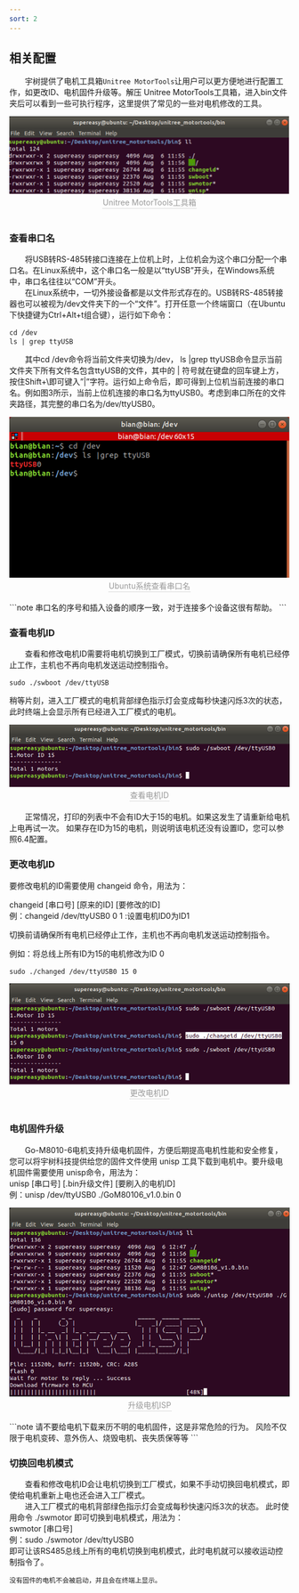 ```yaml
---
sort: 2
---
```


## 相关配置
&emsp;&emsp;宇树提供了电机工具箱`Unitree MotorTools`让用户可以更方便地进行配置工作，如更改ID、电机固件升级等。解压 Unitree MotorTools工具箱，进入bin文件夹后可以看到一些可执行程序，这里提供了常见的一些对电机修改的工具。
<center>
<img src="../img/unitree_motortools.png" style="zoom:100%" alt=" 图片不见了。。。 "/>
<br>
<div style="color:orange; border-bottom: 0.1px solid #d9d9d9;
display: inline-block;
color: #999;
padding: 1px;">Unitree MotorTools工具箱</div>
</center>
<br>



### 查看串口名
&emsp;&emsp;将USB转RS-485转接口连接在上位机上时，上位机会为这个串口分配一个串口名。在Linux系统中，这个串口名一般是以“ttyUSB”开头，在Windows系统中，串口名往往以“COM”开头。<br>
&emsp;&emsp;在Linux系统中，一切外接设备都是以文件形式存在的。USB转RS-485转接器也可以被视为/dev文件夹下的一个“文件”。打开任意一个终端窗口（在Ubuntu下快捷键为Ctrl+Alt+t组合键），运行如下命令：
```
cd /dev
ls | grep ttyUSB
```
&emsp;&emsp;其中cd /dev命令将当前文件夹切换为/dev， ls |grep ttyUSB命令显示当前文件夹下所有文件名包含ttyUSB的文件，其中的 | 符号就在键盘的回车键上方，按住Shift+\即可键入”|”字符。运行如上命令后，即可得到上位机当前连接的串口名。例如图3所示，当前上位机连接的串口名为ttyUSB0。考虑到串口所在的文件夹路径，其完整的串口名为/dev/ttyUSB0。
<center>
<img src="../img/check_SerialPort.png" style="zoom:100%" alt=" 图片不见了。。。 "/>
<br>
<div style="color:orange; border-bottom: 0.1px solid #d9d9d9;
display: inline-block;
color: #999;
padding: 1px;">Ubuntu系统查看串口名</div>
</center>
<br>
```note
串口名的序号和插入设备的顺序一致，对于连接多个设备这很有帮助。
```

### 查看电机ID
&emsp;&emsp;查看和修改电机ID需要将电机切换到工厂模式，切换前请确保所有电机已经停止工作，主机也不再向电机发送运动控制指令。
```
sudo ./swboot /dev/ttyUSB
```
稍等片刻，进入工厂模式的电机背部绿色指示灯会变成每秒快速闪烁3次的状态，此时终端上会显示所有已经进入工厂模式的电机。
<center>
<img src="../img/checkMotorID.png" style="zoom:100%" alt=" 图片不见了。。。 "/>
<br>
<div style="color:orange; border-bottom: 0.1px solid #d9d9d9;
display: inline-block;
color: #999;
padding: 1px;">查看电机ID</div>
</center>
<br>
&emsp;&emsp;正常情况，打印的列表中不会有ID大于15的电机。如果这发生了请重新给电机上电再试一次。
如果存在ID为15的电机，则说明该电机还没有设置ID，您可以参照6.4配置。

### 更改电机ID
要修改电机的ID需要使用 changeid 命令，用法为：

changeid [串口号] [原来的ID] [要修改的ID]<br>
例：changeid /dev/ttyUSB0 0 1  :设置电机ID0为ID1

切换前请确保所有电机已经停止工作，主机也不再向电机发送运动控制指令。

例如：将总线上所有ID为15的电机修改为ID 0

```
sudo ./changed /dev/ttyUSB0 15 0
```
<center>
<img src="../img/ChangeId.png" style="zoom:100%" alt=" 图片不见了。。。 "/>
<br>
<div style="color:orange; border-bottom: 0.1px solid #d9d9d9;
display: inline-block;
color: #999;
padding: 1px;">更改电机ID</div>
</center>
<br>

### 电机固件升级
&emsp;&emsp;Go-M8010-6电机支持升级电机固件，方便后期提高电机性能和安全修复，您可以将宇树科技提供给您的固件文件使用 unisp 工具下载到电机中。要升级电机固件需要使用 unisp命令，用法为：<br>
unisp [串口号] [.bin升级文件] [要刷入的电机ID] <br>
例：unisp /dev/ttyUSB0 ./GoM80106_v1.0.bin 0
<center>
<img src="../img/UpdateISP.png" style="zoom:100%" alt=" 图片不见了。。。 "/>
<br>
<div style="color:orange; border-bottom: 0.1px solid #d9d9d9;
display: inline-block;
color: #999;
padding: 1px;">升级电机ISP</div>
</center>
<br>
```note
请不要给电机下载来历不明的电机固件，这是非常危险的行为。
风险不仅限于电机变砖、意外伤人、烧毁电机、丧失质保等等
```

### 切换回电机模式
&emsp;&emsp;查看和修改电机ID会让电机切换到工厂模式，如果不手动切换回电机模式，即使给电机重新上电也还会进入工厂模式。<br>
&emsp;&emsp;进入工厂模式的电机背部绿色指示灯会变成每秒快速闪烁3次的状态。
此时使用命令 ./swmotor 即可切换到电机模式，用法为：<br>
swmotor [串口号]<br>
例：sudo ./swmotor /dev/ttyUSB0<br>
即可让该RS485总线上所有的电机切换到电机模式，此时电机就可以接收运动控制指令了。

```note
没有固件的电机不会被启动，并且会在终端上显示。
```